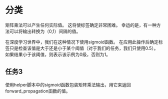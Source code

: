 # 分类
矩阵乘法可以产生任何实际值。 这将使标签确定非常困难。 幸运的是，有一种方法可以将输出转换为（0,1）间隔的值。

在深度学习世界中，我们在这种情况下使用sigmoid函数。 在应用此操作后确定标签只是检查该值是大于还是小于某个阈值（对于我们的任务，我们只使用0.5）。 如果结果小于该阈值，则表示该示例为0级，否则为1。

## 任务3
使用helper脚本中的sigmoid函数包装矩阵乘法输出，用它来返回forward_propagation函数的值。
